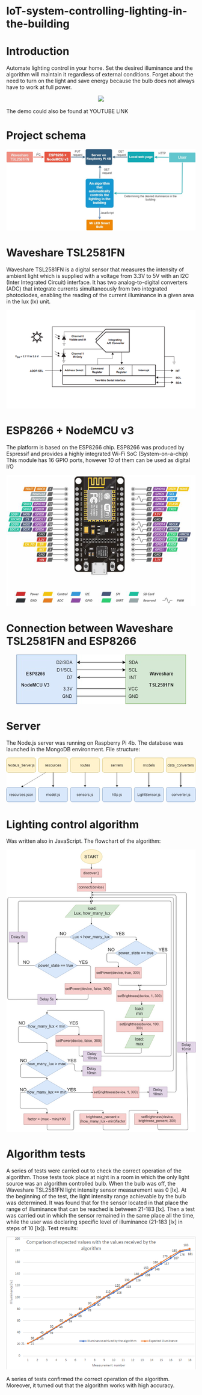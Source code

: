 # IoT-system-controlling-lighting-in-the-building

# Introduction
Automate lighting control in your home. Set the desired illuminance and the algorithm will maintain it regardless of external conditions.
Forget about the need to turn on the light and save energy because the bulb does not always have to work at full power. 

<p align="center">
  <img src="demo/demo.gif">
</p>

The demo could also be found at YOUTUBE LINK

# Project schema
<p align="center">
  <img src="images/project_schema.jpg">
</p>

# Waveshare TSL2581FN
Waveshare TSL2581FN is a digital sensor that measures the intensity of ambient light which is supplied with a voltage from 3.3V to 5V with an I2C (Inter Integrated Circuit) interface. It has two analog-to-digital converters (ADC) that integrate currents simultaneously from two integrated photodiodes, enabling the reading of the current illuminance in a given area in the lux (lx) unit.

<p align="center">
  <img src="images/Waveshare.png">
</p>

# ESP8266 + NodeMCU v3
The platform is based on the ESP8266 chip. ESP8266 was produced by Espressif and provides a highly integrated Wi-Fi SoC (System-on-a-chip)
This module has 16 GPIO ports, however 10 of them can be used as digital I/O

<p align="center">
  <img src="images/Esp8266.png">
</p>


# Connection between Waveshare TSL2581FN and ESP8266
<p align="center">
  <img src="images/Wi-FI_LightSensor.jpg">
</p>

# Server
The Node.js server was running on Raspberry Pi 4b. The database was launched in the MongoDB environment. 
File structure: 

<p align="center">
  <img src="images/files_structure.jpg">
</p>

# Lighting control algorithm
Was written also in JavaScript. The flowchart of the algorithm:

<p align="center">
  <img src="images/flowchart.jpg">
</p>

# Algorithm tests
A series of tests were carried out to check the correct operation of the algorithm. 
Those tests took place at night in a room in which the only light source was an algorithm controlled bulb. 
When the bulb was off, the Waveshare TSL2581FN light intensity sensor measurement was 0 [lx]. 
At the beginning of the test, the light intensity range achievable by the bulb was determined.
It was found that for the sensor located in that place the range of illuminance that can be reached is between 21-183 [lx].
Then a test was carried out in which the sensor remained in the same place all the time, 
while the user was declaring specific level of illuminance (21-183 [lx] in steps of 10 [lx]).
Test results:

<p align="center">
  <img src="images/Algorithm_test.png">
</p>


A series of tests confirmed the correct operation of the algorithm. Moreover, it turned out that the algorithm works with high accuracy.


